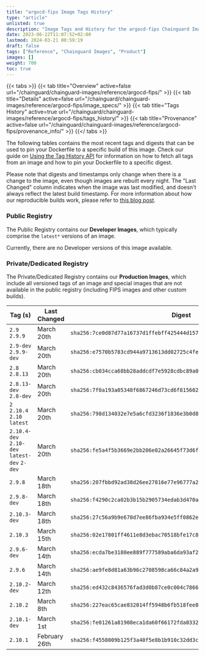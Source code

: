 ```yaml
---
title: "argocd-fips Image Tags History"
type: "article"
unlisted: true
description: "Image Tags and History for the argocd-fips Chainguard Image"
date: 2023-06-22T11:07:52+02:00
lastmod: 2024-03-21 00:59:19
draft: false
tags: ["Reference", "Chainguard Images", "Product"]
images: []
weight: 700
toc: true
---
```


{{< tabs >}}
{{< tab title="Overview" active=false url="/chainguard/chainguard-images/reference/argocd-fips/" >}}
{{< tab title="Details" active=false url="/chainguard/chainguard-images/reference/argocd-fips/image_specs/" >}}
{{< tab title="Tags History" active=true url="/chainguard/chainguard-images/reference/argocd-fips/tags_history/" >}}
{{< tab title="Provenance" active=false url="/chainguard/chainguard-images/reference/argocd-fips/provenance_info/" >}}
{{</ tabs >}}

The following tables contains the most recent tags and digests that can be used to pin your Dockerfile to a specific build of this image. Check our guide on [Using the Tag History API](/chainguard/chainguard-images/using-the-tag-history-api/) for information on how to fetch all tags from an image and how to pin your Dockerfile to a specific digest.

Please note that digests and timestamps only change when there is a change to the image, even though images are rebuilt every night. The "Last Changed" column indicates when the image was last modified, and doesn't always reflect the latest build timestamp. For more information about how our reproducible builds work, please refer to [this blog post](https://www.chainguard.dev/unchained/reproducing-chainguards-reproducible-image-builds).

### Public Registry
The Public Registry contains our **Developer Images**, which typically comprise the `latest*` versions of an image.

Currently, there are no Developer versions of this image available.

### Private/Dedicated Registry
The Private/Dedicated Registry contains our **Production Images**, which include all versioned tags of an image and special images that are not available in the public registry (including FIPS images and other custom builds).

| Tag (s)                                       | Last Changed  | Digest                                                                    |
|-----------------------------------------------|---------------|---------------------------------------------------------------------------|
|  `2.9` `2.9.9`                                | March 20th    | `sha256:7ce0d87d77a16737d1ffebff425444d157de5d921da03cfd6953e28a4e68bed0` |
|  `2.9-dev` `2.9.9-dev`                        | March 20th    | `sha256:e7570b5783cd944a9713613dd02725c4fe88c51302327c49a8b3fa06867f5cdb` |
|  `2.8` `2.8.13`                               | March 20th    | `sha256:cb034cca68bb28addcdf7e5928cdbc89a057b7754b9536cb56397d76634118ff` |
|  `2.8.13-dev` `2.8-dev`                       | March 20th    | `sha256:7f0a193a05348f6867246d73cd6f815602d2acbc9c3a011ee75ff211e68cca4b` |
|  `2` `2.10.4` `2.10` `latest`                 | March 20th    | `sha256:798d134032e7e5a6cfd3236f1836e3b0d8edfa73082cdda06fc51c74743df42b` |
|  `2.10.4-dev` `2.10-dev` `latest-dev` `2-dev` | March 20th    | `sha256:fe5a4f5b3669e2bb206e02a26645f73d6fe36fcdc2f805b6e6bb303a85f22a21` |
|  `2.9.8`                                      | March 18th    | `sha256:207fbbd92ad38d26ee27816e77e96777a2b3e9393183a410742d915874a6e047` |
|  `2.9.8-dev`                                  | March 18th    | `sha256:f4290c2ca02b3b15b2905734edab3d470a8e9b17d122eb65f5af773d29c0bd47` |
|  `2.10.3-dev`                                 | March 18th    | `sha256:27c56a9b9e670d7ee86fba934e5ff0862e4b0f5d4da7762042e3185eb0f4b1d8` |
|  `2.10.3`                                     | March 15th    | `sha256:02e17801ff4611e8d3ebac70518bfe17c8dcbc301ab5a61af8eb34e7a1ce89c8` |
|  `2.9.6-dev`                                  | March 14th    | `sha256:ecda7be3180ee889f777589aba6da93af247efe9d99482a3bd0501dc88dcdad5` |
|  `2.9.6`                                      | March 14th    | `sha256:ae9fe8d81a63b96c2708598ca66c84a2a95bcfb1c11c4183a3764e865e6d5581` |
|  `2.10.2-dev`                                 | March 12th    | `sha256:ed432c8436576fad3d0b87ce0c004c7866e4f486e774013ee86dfe50a713de53` |
|  `2.10.2`                                     | March 8th     | `sha256:227eac65cae832014ff5948b6fb518fee8dbbee2e97036305555a8aeb1b767a1` |
|  `2.10.1-dev`                                 | March 1st     | `sha256:fe01261a81908eca1da60f66172fda0332776ff1c18d481418657f26869f7b63` |
|  `2.10.1`                                     | February 26th | `sha256:f4558009b125f3a40f5e8b1b910c32dd3c8d67dae067c13889a7f9e3855e9c7f` |

